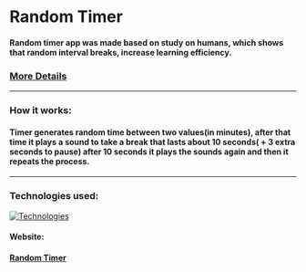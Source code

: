 # Random Timer

#### Random timer app was made based on study on humans, which shows that random interval breaks, increase learning efficiency.

### [More Details](https://hubermanlab.com/teach-and-learn-better-with-a-neuroplasticity-super-protocol/)

---

### How it works:

#### Timer generates random time between two values(in minutes), after that time it plays a sound to take a break that lasts about 10 seconds( + 3 extra seconds to pause) after 10 seconds it plays the sounds again and then it repeats the process.

---

### Technologies used:

[![Technologies](https://skillicons.dev/icons?i=html,css,js)](https://skillicons.dev)


#### Website:

#### [Random Timer](https://rafalgrzenia.github.io/Random-Timer-JS/)


